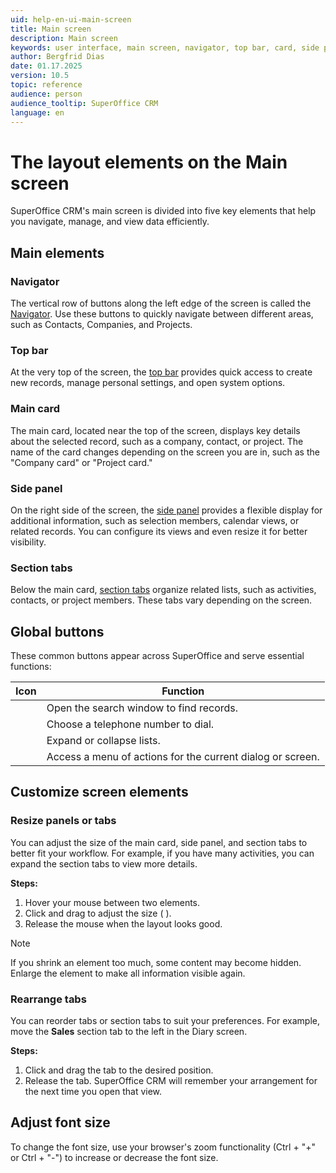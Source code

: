 ```yaml
---
uid: help-en-ui-main-screen
title: Main screen
description: Main screen
keywords: user interface, main screen, navigator, top bar, card, side panel, section tab, task menu, getting started
author: Bergfrid Dias
date: 01.17.2025
version: 10.5
topic: reference
audience: person
audience_tooltip: SuperOffice CRM
language: en
---
```


# The layout elements on the Main screen

SuperOffice CRM's main screen is divided into five key elements that help you navigate, manage, and view data efficiently.

## Main elements

### Navigator

The vertical row of buttons along the left edge of the screen is called the [Navigator][1]. Use these buttons to quickly navigate between different areas, such as Contacts, Companies, and Projects.

### Top bar

At the very top of the screen, the [top bar][2] provides quick access to create new records, manage personal settings, and open system options.

### Main card

The main card, located near the top of the screen, displays key details about the selected record, such as a company, contact, or project. The name of the card changes depending on the screen you are in, such as the "Company card" or "Project card."

### Side panel

On the right side of the screen, the [side panel][3] provides a flexible display for additional information, such as selection members, calendar views, or related records. You can configure its views and even resize it for better visibility.

### Section tabs

Below the main card, [section tabs][4] organize related lists, such as activities, contacts, or project members. These tabs vary depending on the screen.

## <a id="global-buttons"></a>Global buttons

These common buttons appear across SuperOffice and serve essential functions:

| Icon | Function |
|:-:|---|
| <i class="ph ph-magnifying-glass" aria-label="Search"></i> | Open the search window to find records. |
| <i class="ph ph-phone" aria-label="Phone"></i> | Choose a telephone number to dial. |
| <i class="ph ph-caret-down" aria-label="Chevron"></i> | Expand or collapse lists. |
| <i class="ph ph-dots-three-circle-vertical" aria-label="Task menu"></i> | Access a menu of actions for the current dialog or screen. |

## Customize screen elements

### Resize panels or tabs

You can adjust the size of the main card, side panel, and section tabs to better fit your workflow. For example, if you have many activities, you can expand the section tabs to view more details.

**Steps:**

1. Hover your mouse between two elements.
2. Click and drag to adjust the size (<i class="ph ph-arrows-horizontal" aria-hidden="true"></i> <i class="ph ph-arrows-vertical" aria-hidden="true"></i>).
3. Release the mouse when the layout looks good.

> [!NOTE]
> If you shrink an element too much, some content may become hidden. Enlarge the element to make all information visible again.

### Rearrange tabs

You can reorder tabs or section tabs to suit your preferences. For example, move the **Sales** section tab to the left in the Diary screen.

**Steps:**

1. Click and drag the tab to the desired position.
2. Release the tab. SuperOffice CRM will remember your arrangement for the next time you open that view.

## Adjust font size

To change the font size, use your browser's zoom functionality (Ctrl + "+" or Ctrl + "-") to increase or decrease the font size.

<!-- Referenced links -->
[1]: navigator.md
[2]: buttons-in-menu-bar.md
[3]: side-panel.md
[4]: ../../section-tabs/index.md
